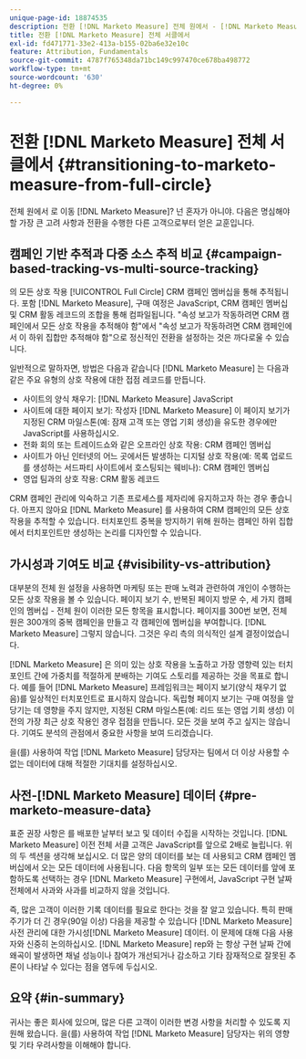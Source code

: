 ```yaml
---
unique-page-id: 18874535
description: 전환 [!DNL Marketo Measure] 전체 원에서 - [!DNL Marketo Measure]
title: 전환 [!DNL Marketo Measure] 전체 서클에서
exl-id: fd471771-33e2-413a-b155-02ba6e32e10c
feature: Attribution, Fundamentals
source-git-commit: 4787f765348da71bc149c997470ce678ba498772
workflow-type: tm+mt
source-wordcount: '630'
ht-degree: 0%

---
```


# 전환 [!DNL Marketo Measure] 전체 서클에서 {#transitioning-to-marketo-measure-from-full-circle}

전체 원에서 로 이동 [!DNL Marketo Measure]? 넌 혼자가 아니야. 다음은 명심해야 할 가장 큰 고려 사항과 전환을 수행한 다른 고객으로부터 얻은 교훈입니다.

## 캠페인 기반 추적과 다중 소스 추적 비교 {#campaign-based-tracking-vs-multi-source-tracking}

의 모든 상호 작용 [!UICONTROL Full Circle] CRM 캠페인 멤버십을 통해 추적됩니다. 포함 [!DNL Marketo Measure], 구매 여정은 JavaScript, CRM 캠페인 멤버십 및 CRM 활동 레코드의 조합을 통해 컴파일됩니다. &quot;속성 보고가 작동하려면 CRM 캠페인에서 모든 상호 작용을 추적해야 함&quot;에서 &quot;속성 보고가 작동하려면 CRM 캠페인에서 이 하위 집합만 추적해야 함&quot;으로 정신적인 전환을 설정하는 것은 까다로울 수 있습니다.

일반적으로 말하자면, 방법은 다음과 같습니다 [!DNL Marketo Measure] 는 다음과 같은 주요 유형의 상호 작용에 대한 접점 레코드를 만듭니다.

* 사이트의 양식 채우기: [!DNL Marketo Measure] JavaScript
* 사이트에 대한 페이지 보기: 작성자 [!DNL Marketo Measure] 이 페이지 보기가 지정된 CRM 마일스톤(예: 잠재 고객 또는 영업 기회 생성)을 유도한 경우에만 JavaScript를 사용하십시오.
* 전화 회의 또는 트레이드쇼와 같은 오프라인 상호 작용: CRM 캠페인 멤버십
* 사이트가 아닌 인터넷의 어느 곳에서든 발생하는 디지털 상호 작용(예: 목록 업로드를 생성하는 서드파티 사이트에서 호스팅되는 웨비나): CRM 캠페인 멤버십
* 영업 팀과의 상호 작용: CRM 활동 레코드

CRM 캠페인 관리에 익숙하고 기존 프로세스를 제자리에 유지하고자 하는 경우 좋습니다. 아프지 않아요 [!DNL Marketo Measure] 를 사용하여 CRM 캠페인의 모든 상호 작용을 추적할 수 있습니다. 터치포인트 중복을 방지하기 위해 원하는 캠페인 하위 집합에서 터치포인트만 생성하는 논리를 디자인할 수 있습니다.

## 가시성과 기여도 비교 {#visibility-vs-attribution}

대부분의 전체 원 설정을 사용하면 마케팅 또는 판매 노력과 관련하여 개인이 수행하는 모든 상호 작용을 볼 수 있습니다. 페이지 보기 수, 반복된 페이지 방문 수, 세 가지 캠페인의 멤버십 - 전체 원이 이러한 모든 항목을 표시합니다. 페이지를 300번 보면, 전체 원은 300개의 중복 캠페인을 만들고 각 캠페인에 멤버십을 부여합니다. [!DNL Marketo Measure] 그렇지 않습니다. 그것은 우리 측의 의식적인 설계 결정이었습니다.

[!DNL Marketo Measure] 은 의미 있는 상호 작용을 노출하고 가장 영향력 있는 터치포인트 간에 가중치를 적절하게 분배하는 기여도 스토리를 제공하는 것을 목표로 합니다. 예를 들어 [!DNL Marketo Measure] 프레임워크는 페이지 보기(양식 채우기 없음)를 일상적인 터치포인트로 표시하지 않습니다. 독립형 페이지 보기는 구매 여정을 앞당기는 데 영향을 주지 않지만, 지정된 CRM 마일스톤(예: 리드 또는 영업 기회 생성) 이전의 가장 최근 상호 작용인 경우 접점을 만듭니다. 모든 것을 보여 주고 싶지는 않습니다. 기여도 분석의 관점에서 중요한 사항을 보여 드리겠습니다.

을(를) 사용하여 작업 [!DNL Marketo Measure] 담당자는 팀에서 더 이상 사용할 수 없는 데이터에 대해 적절한 기대치를 설정하십시오.

## 사전-[!DNL Marketo Measure] 데이터 {#pre-marketo-measure-data}

표준 권장 사항은 를 배포한 날부터 보고 및 데이터 수집을 시작하는 것입니다. [!DNL Marketo Measure] 이전 전체 서클 고객은 JavaScript를 앞으로 2배로 늘립니다. 위의 두 섹션을 생각해 보십시오. 더 많은 양의 데이터를 보는 데 사용되고 CRM 캠페인 멤버십에서 오는 모든 데이터에 사용됩니다. 다음 항목의 일부 또는 모든 데이터를 앞에 포함하도록 선택하는 경우 [!DNL Marketo Measure] 구현에서, JavaScript 구현 날짜 전체에서 사과와 사과를 비교하지 않을 것입니다.

즉, 많은 고객이 이러한 기록 데이터를 필요로 한다는 것을 잘 알고 있습니다. 특히 판매 주기가 더 긴 경우(90일 이상) 다음을 제공할 수 있습니다 [!DNL Marketo Measure] 사전 관리에 대한 가시성[!DNL Marketo Measure] 데이터. 이 문제에 대해 다음 사용자와 신중히 논의하십시오. [!DNL Marketo Measure] rep와 는 항상 구현 날짜 간에 왜곡이 발생하면 채널 성능이나 참여가 개선되거나 감소하고 기타 잠재적으로 잘못된 추론이 나타날 수 있다는 점을 염두에 두십시오.

## 요약 {#in-summary}

귀사는 좋은 회사에 있으며, 많은 다른 고객이 이러한 변경 사항을 처리할 수 있도록 지원해 왔습니다. 을(를) 사용하여 작업 [!DNL Marketo Measure] 담당자는 위의 영향 및 기타 우려사항을 이해해야 합니다.
